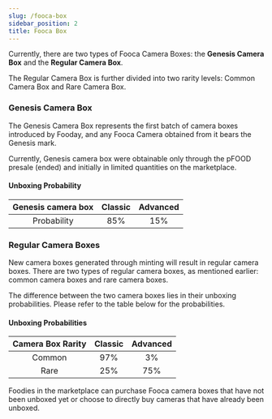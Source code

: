 ```yaml
---
slug: /fooca-box
sidebar_position: 2
title: Fooca Box
---
```


Currently, there are two types of Fooca Camera Boxes: the **Genesis Camera Box** and the **Regular Camera Box**. 

The Regular Camera Box is further divided into two rarity levels: Common Camera Box and Rare Camera Box.

### Genesis Camera Box
The Genesis Camera Box represents the first batch of camera boxes introduced by Fooday, and any Fooca Camera obtained from it bears the Genesis mark. 

Currently, Genesis camera box were obtainable only through the pFOOD presale (ended) and initially in limited quantities on the marketplace.

#### Unboxing Probability
| Genesis camera box        | Classic           | Advanced           | 
|:---:        | :---:        |:---:       |
| Probability	 | 85% | 15% | 




### Regular Camera Boxes
New camera boxes generated through minting will result in regular camera boxes. There are two types of regular camera boxes, as mentioned earlier: common camera boxes and rare camera boxes.

The difference between the two camera boxes lies in their unboxing probabilities. Please refer to the table below for the probabilities.

#### Unboxing Probabilities

| Camera Box Rarity	        | Classic          | Advanced          | 
|:---:        | :---:        |:---:       |
| Common | 97% | 3% | 
| Rare | 25% | 75% | 


Foodies in the marketplace can purchase Fooca camera boxes that have not been unboxed yet or choose to directly buy cameras that have already been unboxed.
